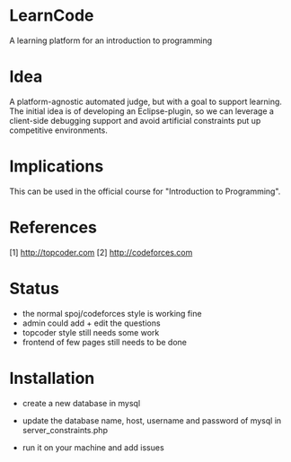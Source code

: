 LearnCode
=========

A learning platform for an introduction to programming


Idea
====

A platform-agnostic automated judge, but with a goal to support learning. The initial idea is of developing an Eclipse-plugin, so we can leverage a client-side debugging support and avoid artificial constraints put up competitive environments.


Implications
============

This can be used in the official course for "Introduction to Programming".


References
==========

[1] http://topcoder.com
[2] http://codeforces.com

Status
=======

- the normal spoj/codeforces style is working fine
- admin could add + edit the questions
- topcoder style still needs some work
- frontend of few pages still needs to be done

Installation
=============

+ create a new database in mysql

+ update the database name, host, username and password of mysql in server_constraints.php

+ run it on your machine and add issues 

